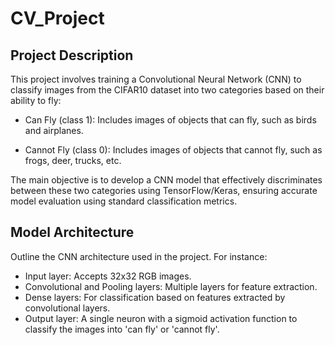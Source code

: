 # CV_Project

## Project Description

This project involves training a Convolutional Neural Network (CNN) to classify images from the CIFAR10 dataset into two categories based on their ability to fly:

 * Can Fly (class 1): Includes images of objects that can fly, such as birds and airplanes.

 * Cannot Fly (class 0): Includes images of objects that cannot fly, such as frogs, deer, trucks, etc.

The main objective is to develop a CNN model that effectively discriminates between these two categories using TensorFlow/Keras, ensuring accurate model evaluation using standard classification metrics.


## Model Architecture

Outline the CNN architecture used in the project. For instance:

 * Input layer: Accepts 32x32 RGB images.
 * Convolutional and Pooling layers: Multiple layers for feature extraction.
 * Dense layers: For classification based on features extracted by convolutional layers.
 * Output layer: A single neuron with a sigmoid activation function to classify the images into 'can fly' or 'cannot fly'.

